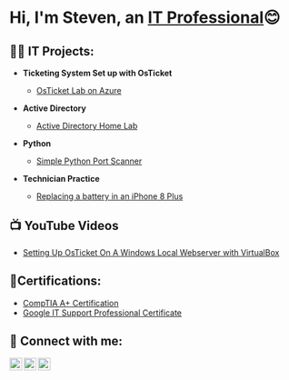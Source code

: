 <h1>Hi, I'm Steven, an <a href="https://www.linkedin.com/in/steven-bealle/">IT Professional</a>😊</h1>

<h2>👨‍💻 IT Projects:</h2>

- <b>Ticketing System Set up with OsTicket</b>
  - [OsTicket Lab on Azure](https://github.com/stevenjbit/OsTicketAzureLab/)

- <b>Active Directory</b>
  - [Active Directory Home Lab](https://github.com/stevenjbit/ActiveDirectoryLab)

- <b>Python</b>
   - [Simple Python Port Scanner](https://github.com/stevenjbit/SimplePythonPortScanner)

- <b>Technician Practice</b>
  - [Replacing a battery in an iPhone 8 Plus](https://github.com/stevenjbit/BatteryReplacementiPhone)

<h2>📺 YouTube Videos</h2>

- [Setting Up OsTicket On A Windows Local Webserver with VirtualBox](https://www.youtube.com/watch?v=e_XvD7m5fho)

<h2>👨Certifications:</h2>

- [CompTIA A+ Certification](https://www.credly.com/badges/3cf65d5b-b159-4633-a889-b1ea5a533051/public_url)
- [Google IT Support Professional Certificate](https://www.credly.com/go/WWjZ2Uo5)

<h2> 🤳 Connect with me:</h2>

[<img align="left" alt="Steven-Bealle | LinkedIn" width="22px" src="https://cdn.jsdelivr.net/npm/simple-icons@v3/icons/linkedin.svg" />][linkedin]
[<img align="left" alt="StevenBealle | Youtube" width="22px" src="https://cdn.jsdelivr.net/npm/simple-icons@v3/icons/youtube.svg" />][youtube]
[<img align="left" alt="StevenBealle | Twitter" width="22px" src="https://cdn.jsdelivr.net/npm/simple-icons@v3/icons/twitter.svg" />][twitter]


[linkedin]: https://linkedin.com/in/steven-bealle
[youtube]: https://www.youtube.com/@sjbdoesit
[twitter]: https://twitter.com/stevenbealle



<!--
**stevenjbit/stevenjbit** is a ✨ _special_ ✨ repository because its `README.md` (this file) appears on your GitHub profile.

Here are some ideas to get you started:

- 🔭 I’m currently working on ...
- 🌱 I’m currently learning ...
- 👯 I’m looking to collaborate on ...
- 🤔 I’m looking for help with ...
- 💬 Ask me about ...
- 📫 How to reach me: ...
- 😄 Pronouns: ...
- ⚡ Fun fact: ...
-->
